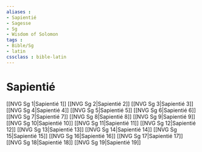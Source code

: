 ```yaml
---
aliases : 
- Sapientié
- Sagesse
- Sg
- Wisdom of Solomon
tags : 
- Bible/Sg
- latin
cssclass : bible-latin
---
```


# Sapientié

[[NVG Sg 1|Sapientié 1]]
[[NVG Sg 2|Sapientié 2]]
[[NVG Sg 3|Sapientié 3]]
[[NVG Sg 4|Sapientié 4]]
[[NVG Sg 5|Sapientié 5]]
[[NVG Sg 6|Sapientié 6]]
[[NVG Sg 7|Sapientié 7]]
[[NVG Sg 8|Sapientié 8]]
[[NVG Sg 9|Sapientié 9]]
[[NVG Sg 10|Sapientié 10]]
[[NVG Sg 11|Sapientié 11]]
[[NVG Sg 12|Sapientié 12]]
[[NVG Sg 13|Sapientié 13]]
[[NVG Sg 14|Sapientié 14]]
[[NVG Sg 15|Sapientié 15]]
[[NVG Sg 16|Sapientié 16]]
[[NVG Sg 17|Sapientié 17]]
[[NVG Sg 18|Sapientié 18]]
[[NVG Sg 19|Sapientié 19]]
